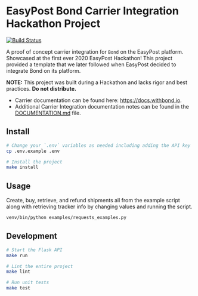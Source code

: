 # EasyPost Bond Carrier Integration Hackathon Project

[![Build Status](https://github.com/Justintime50/easypost-bond/workflows/build/badge.svg)](https://github.com/Justintime50/easypost-bond/actions)

A proof of concept carrier integration for `Bond` on the EasyPost platform. Showcased at the first ever 2020 EasyPost Hackathon! This project provided a template that we later followed when EasyPost decided to integrate Bond on its platform. 

**NOTE:** This project was built during a Hackathon and lacks rigor and best practices. **Do not distribute.**

* Carrier documentation can be found here: https://docs.withbond.io.
* Additional Carrier Integration documentation notes can be found in the [DOCUMENTATION.md](DOCUMENTATION.md) file.

## Install

```bash
# Change your `.env` variables as needed including adding the API key
cp .env.example .env

# Install the project
make install
```

## Usage

Create, buy, retrieve, and refund shipments all from the example script along with retrieving tracker info by changing values and running the script.

```bash
venv/bin/python examples/requests_examples.py
```

## Development

```bash
# Start the Flask API
make run

# Lint the entire project
make lint

# Run unit tests
make test
```
